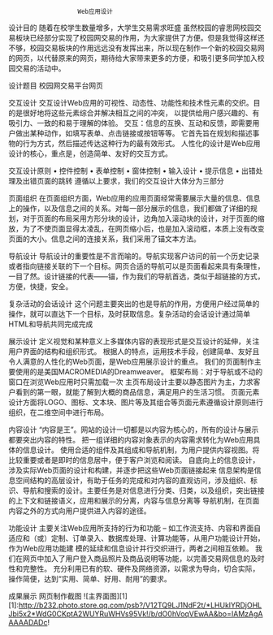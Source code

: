                        Web应用设计
设计目的
随着在校学生数量增多，大学生交易需求旺盛 虽然校园的睿思网校园交易板块已经部分实现了校园网交易的作用，为大家提供了方便。但是我觉得这样还不够，校园交易板块的作用远远没有发挥出来，所以现在制作一个新的校园交易网的网页，以代替原来的网页，期待给大家带来更多的方便，和吸引更多同学加入校园交易的活动中。

设计题目
 校园网交易平台网页

交互设计
交互设计Web应用的可视性、动态性、功能性和技术性元素的交织。目的是很好地将这些元素综合并解决相互之间的冲突，
以提供给用户感兴趣的、有吸引力、一致的和易于理解的体验。
交互：信息的互换、互动和反馈，即需要用户做出某种动作，如填写表单、点击链接或按钮等等。
它首先旨在规划和描述事物的行为方式，然后描述传达这种行为的最有效形式。
人性化的设计是Web应用设计的核心，重点是，创造简单、友好的交互方式。

交互设计原则
• 控件控制
• 表单控制
• 窗体控制
• 输入设计
• 提示信息
• 出错处理及出错页面的跳转
遵循以上要求，我们的交互设计大体分为三部分

页面组织
在页面组织方面，Web应用的应用页面经常需要展示大量的信息、信息上的操作，以及信息之间的关系。对每一部分展示的信息，我们都做了详细的规划，对于页面的布局采用方形分块的设计，边角加入滚动块的设计，对于页面的缩放，为了不使页面显得太凌乱，在网页缩小后，也是加入滚动框，本质上没有改变页面的大小。信息之间的连接关系，我们采用了锚文本方法。

导航设计
导航设计的重要性是不言而喻的。导航实现客户访问的前一个历史记录或者指向链接关联的下一个目标。网页合适的导航可以是页面看起来具有条理性，一目了然。设计链接的代表——锚，作为我们的导航首选，类似于超链接的方式，方便，快捷，安全。

复杂活动的会话设计
这个问题主要突出的也是导航的作用，方便用户经过简单的操作，就可以直达下一个目标，及时获取信息。复杂活动的会话设计通过简单HTML和导航共同完成完成

展示设计
定义视觉和某种意义上多媒体内容的表现形式是交互设计的延伸，关注用户界面的结构和组织形式。
根据人的特点，运用技术手段，创建简单、友好且令人满意的人性化的Web页面，是Web应用展示设计的重点。
我们的页面制作主要使用的是美国MACROMEDIA的Dreamweaver。
框架布局：对于导航或不动的窗口在浏览Web应用时只需加载一次
主页布局设计主要以静态图片为主，力求客户看到的第一眼，就能了解到大概的商品信息，满足用户的生活习惯。
页面元素设计方面将LOGO、图标、文本块、图片等及其组合等页面元素遵循设计原则进行组织，在二维空间中进行布局。

内容设计
“内容是王”。网站的设计一切都是以内容为核心的，所有的设计与展示都要突出内容的特性。
把一组详细的内容对象表示的内容需求转化为Web应用具体的信息设计。
使用合适的组件及其组成和导航机制，为用户提供内容视图。将比较重要或者是即时的信息居中，便于客户浏览和阅读。
自底向上的信息设计，涉及实际Web页面的设计和构建，并逐步把这些Web页面链接起来
信息架构是信息空间结构的高层设计，有助于任务的完成和对内容的直观访问，涉及组织、标识、导航和搜索的设计。主要任务是对信息进行分类、归类，以及组织，突出链接的上下文和链接语义，应用和展示的分离，内容与信息分离等
导航机制，在页面内容之外的方式向用户提供进入内容的途径。

功能设计
主要关注Web应用所支持的行为和功能
– 如工作流支持、内容和界面自适应和（或）定制、订单录入、数据库处理、计算功能等，从用户功能设计开始，作为Web应用功能建
模的延续和信息设计并行交织进行，两者之间相互依赖。
我们在网页中加入了用户登入商品照片及商品说明等功能，以完善交易网信息的及时性和完整性。
充分利用已有的软、硬件及网络资源，以需求为导向，切合实际，操作简便，达到“实用、简单、好用、耐用”的要求。

成果展示
网页制作截图
![主界面图][1]
[1]:http://b232.photo.store.qq.com/psb?/V12TQ9LJ1NdF2t/*LHUklYRDjOHLJbi5x2*WdG0CKptA2WUYRuWHVs95Vk!/b/dO0hVoqVEwAA&bo=IAMzAgAAAAADADc!

